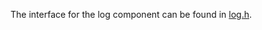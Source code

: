 The interface for the log component can be found in [log.h](http://code.google.com/p/daisy-model/source/browse/trunk/log.h).